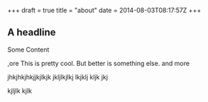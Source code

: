+++
draft = true
title = "about"
date = 2014-08-03T08:17:57Z
+++
## A headline

Some Content

,ore
This is pretty cool. But better is something else. and more


jhkjhkjhkjjkjlkjk jkljlkjlkj lkjklj kljk jkj

kjljlk
kjlk